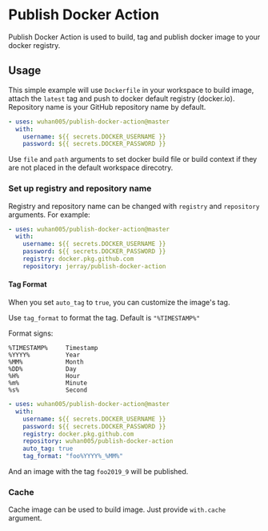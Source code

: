 # Publish Docker Action

Publish Docker Action is used to build, tag and publish docker image to your docker registry.

## Usage

This simple example will use `Dockerfile` in your workspace to build image, attach the `latest`
tag and push to docker default registry (docker.io). Repository name is your GitHub repository
name by default.

```yaml
- uses: wuhan005/publish-docker-action@master
  with:
    username: ${{ secrets.DOCKER_USERNAME }}
    password: ${{ secrets.DOCKER_PASSWORD }}
```

Use `file` and `path` arguments to set docker build file or build context if they are not placed
in the default workspace direcotry.

### Set up registry and repository name

Registry and repository name can be changed with `registry` and `repository` arguments. For example:

```yaml
- uses: wuhan005/publish-docker-action@master
  with:
    username: ${{ secrets.DOCKER_USERNAME }}
    password: ${{ secrets.DOCKER_PASSWORD }}
    registry: docker.pkg.github.com
    repository: jerray/publish-docker-action
```

#### Tag Format

When you set `auto_tag` to `true`, you can customize the image's tag.

Use `tag_format` to format the tag. Default is `"%TIMESTAMP%"`

Format signs:
```
%TIMESTAMP%     Timestamp
%YYYY%          Year
%MM%            Month
%DD%            Day
%H%             Hour
%m%             Minute
%s%             Second
```

```yaml
- uses: wuhan005/publish-docker-action@master
  with:
    username: ${{ secrets.DOCKER_USERNAME }}
    password: ${{ secrets.DOCKER_PASSWORD }}
    registry: docker.pkg.github.com
    repository: wuhan005/publish-docker-action
    auto_tag: true
    tag_format: "foo%YYYY%_%MM%"
```

And an image with the tag `foo2019_9` will be published.

### Cache

Cache image can be used to build image. Just provide `with.cache` argument.
